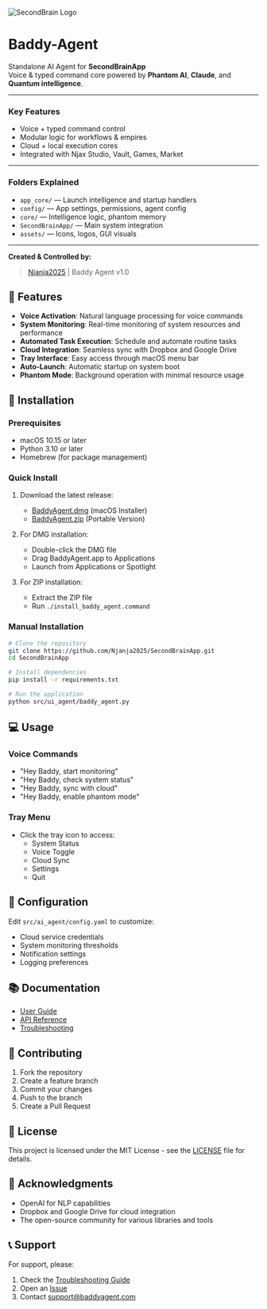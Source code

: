 ![SecondBrain Logo](assets/secondbrain_logo.png)

# Baddy-Agent

Standalone AI Agent for **SecondBrainApp**  
Voice & typed command core powered by **Phantom AI**, **Claude**, and **Quantum intelligence**.

---

### **Key Features**
- Voice + typed command control
- Modular logic for workflows & empires
- Cloud + local execution cores
- Integrated with Njax Studio, Vault, Games, Market

---

### **Folders Explained**
- `app_core/` — Launch intelligence and startup handlers  
- `config/` — App settings, permissions, agent config  
- `core/` — Intelligence logic, phantom memory  
- `SecondBrainApp/` — Main system integration  
- `assets/` — Icons, logos, GUI visuals

---

**Created & Controlled by:**  
> [Njanja2025](https://github.com/Njanja2025) | Baddy Agent v1.0

## 🌟 Features

- **Voice Activation**: Natural language processing for voice commands
- **System Monitoring**: Real-time monitoring of system resources and performance
- **Automated Task Execution**: Schedule and automate routine tasks
- **Cloud Integration**: Seamless sync with Dropbox and Google Drive
- **Tray Interface**: Easy access through macOS menu bar
- **Auto-Launch**: Automatic startup on system boot
- **Phantom Mode**: Background operation with minimal resource usage

## 🚀 Installation

### Prerequisites
- macOS 10.15 or later
- Python 3.10 or later
- Homebrew (for package management)

### Quick Install
1. Download the latest release:
   - [BaddyAgent.dmg](https://github.com/Njanja2025/SecondBrainApp/releases) (macOS Installer)
   - [BaddyAgent.zip](https://github.com/Njanja2025/SecondBrainApp/releases) (Portable Version)

2. For DMG installation:
   - Double-click the DMG file
   - Drag BaddyAgent.app to Applications
   - Launch from Applications or Spotlight

3. For ZIP installation:
   - Extract the ZIP file
   - Run `./install_baddy_agent.command`

### Manual Installation
```bash
# Clone the repository
git clone https://github.com/Njanja2025/SecondBrainApp.git
cd SecondBrainApp

# Install dependencies
pip install -r requirements.txt

# Run the application
python src/ui_agent/baddy_agent.py
```

## 💻 Usage

### Voice Commands
- "Hey Baddy, start monitoring"
- "Hey Baddy, check system status"
- "Hey Baddy, sync with cloud"
- "Hey Baddy, enable phantom mode"

### Tray Menu
- Click the tray icon to access:
  - System Status
  - Voice Toggle
  - Cloud Sync
  - Settings
  - Quit

## 🔧 Configuration

Edit `src/ai_agent/config.yaml` to customize:
- Cloud service credentials
- System monitoring thresholds
- Notification settings
- Logging preferences

## 📚 Documentation

- [User Guide](https://github.com/Njanja2025/SecondBrainApp/wiki)
- [API Reference](https://github.com/Njanja2025/SecondBrainApp/wiki/API)
- [Troubleshooting](https://github.com/Njanja2025/SecondBrainApp/wiki/Troubleshooting)

## 🤝 Contributing

1. Fork the repository
2. Create a feature branch
3. Commit your changes
4. Push to the branch
5. Create a Pull Request

## 📄 License

This project is licensed under the MIT License - see the [LICENSE](LICENSE) file for details.

## 🙏 Acknowledgments

- OpenAI for NLP capabilities
- Dropbox and Google Drive for cloud integration
- The open-source community for various libraries and tools

## 📞 Support

For support, please:
1. Check the [Troubleshooting Guide](https://github.com/Njanja2025/SecondBrainApp/wiki/Troubleshooting)
2. Open an [Issue](https://github.com/Njanja2025/SecondBrainApp/issues)
3. Contact support@baddyagent.com 
